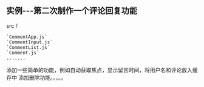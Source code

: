 ## 实例---第二次制作一个评论回复功能

 src /

    `CommentApp.js`
    `CommentInput.js`
    `CommentList.js`
    `Comment.js`
    .......

添加一些简单的功能，例如自动获取焦点，显示留言时间，将用户名和评论放入缓存中
添加删除功能。。。。。
